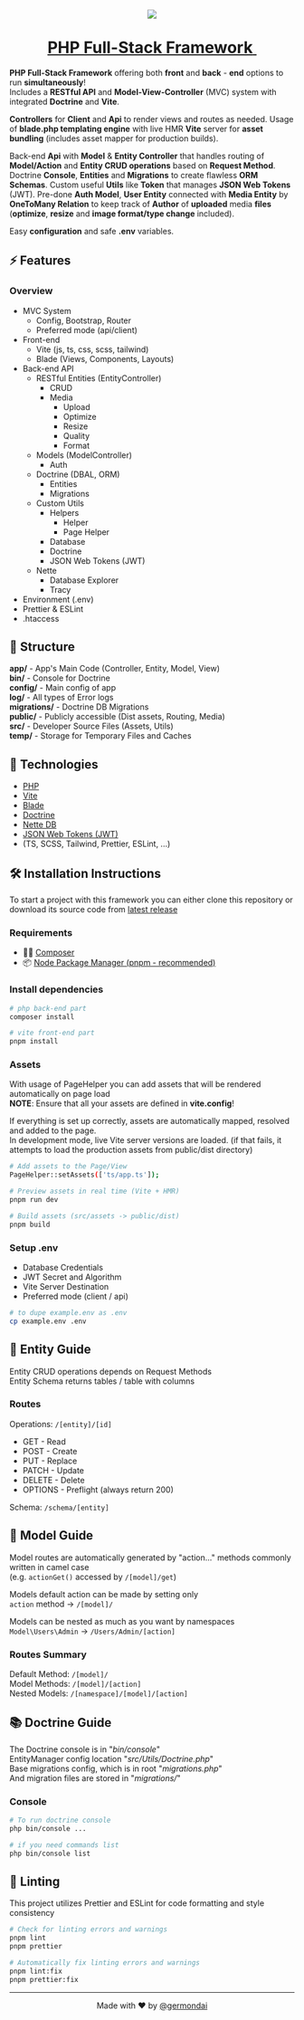 <h1 align="center">
  <a href="https://api.germondai.com" target="_blank">
    <img align="center" src="https://skillicons.dev/icons?i=php,mysql,vite" /><br/><br/>
    <span>PHP Full-Stack Framework</span>&nbsp;
  </a>
</h1>

**PHP Full-Stack Framework** offering both **front** and **back** - **end** options to run **simultaneously**!\
Includes a **RESTful API** and **Model-View-Controller** (MVC) system with integrated **Doctrine** and **Vite**.

**Controllers** for **Client** and **Api** to render views and routes as needed. Usage of **blade.php templating engine** with live HMR **Vite** server for **asset bundling** (includes asset mapper for production builds).

Back-end **Api** with **Model** & **Entity Controller** that handles routing of **Model/Action** and **Entity CRUD operations** based on **Request Method**. Doctrine **Console**, **Entities** and **Migrations** to create flawless **ORM Schemas**. Custom useful **Utils** like **Token** that manages **JSON Web Tokens** (JWT). Pre-done **Auth Model**, **User Entity** connected with **Media Entity** by **OneToMany Relation** to keep track of **Author** of **uploaded** media **files** (**optimize**, **resize** and **image format/type change** included).

Easy **configuration** and safe **.env** variables.

## ⚡️ Features

### Overview

-   MVC System
    -   Config, Bootstrap, Router
    -   Preferred mode (api/client)
-   Front-end
    -   Vite (js, ts, css, scss, tailwind)
    -   Blade (Views, Components, Layouts)
-   Back-end API
    -   RESTful Entities (EntityController)
        -   CRUD
        -   Media
            -   Upload
            -   Optimize
            -   Resize
            -   Quality
            -   Format
    -   Models (ModelController)
        -   Auth
    -   Doctrine (DBAL, ORM)
        -   Entities
        -   Migrations
    -   Custom Utils
        -   Helpers
            -   Helper
            -   Page Helper
        -   Database
        -   Doctrine
        -   JSON Web Tokens (JWT)
    -   Nette
        -   Database Explorer
        -   Tracy
-   Environment (.env)
-   Prettier & ESLint
-   .htaccess

## 🧬 Structure

**app/** - App's Main Code (Controller, Entity, Model, View)\
**bin/** - Console for Doctrine\
**config/** - Main config of app\
**log/** - All types of Error logs\
**migrations/** - Doctrine DB Migrations\
**public/** - Publicly accessible (Dist assets, Routing, Media)\
**src/** - Developer Source Files (Assets, Utils)\
**temp/** - Storage for Temporary Files and Caches

## 🧠 Technologies

-   <a href="https://php.net" target="_blank">PHP</a>
-   <a href="https://vitejs.dev" target="_blank">Vite</a>
-   <a href="https://github.com/EFTEC/BladeOne" target="_blank">Blade</a>
-   <a href="https://doctrine-project.org" target="_blank">Doctrine</a>
-   <a href="https://doc.nette.org/database" target="_blank">Nette DB</a>
-   <a href="https://jwt.io" target="_blank">JSON Web Tokens (JWT)</a>
-   (TS, SCSS, Tailwind, Prettier, ESLint, ...)

## 🛠️ Installation Instructions

To start a project with this framework you can either clone this repository or download its source code from <a href="https://github.com/germondai/php-framework/releases/latest" target="_blank">latest release</a>

### Requirements

-   👨‍💻 <a href="https://getcomposer.org/" target="_blank">Composer</a>
-   📦 <a href="https://getcomposer.org/" target="_blank">Node Package Manager (pnpm - recommended)</a>

### Install dependencies

```bash
# php back-end part
composer install

# vite front-end part
pnpm install
```

### Assets

With usage of PageHelper you can add assets that will be rendered automatically on page load\
**NOTE**: Ensure that all your assets are defined in **vite.config**!

If everything is set up correctly, assets are automatically mapped, resolved and added to the page.\
In development mode, live Vite server versions are loaded. (if that fails, it attempts to load the production assets from public/dist directory)

```bash
# Add assets to the Page/View
PageHelper::setAssets(['ts/app.ts']);

# Preview assets in real time (Vite + HMR)
pnpm run dev

# Build assets (src/assets -> public/dist)
pnpm build
```

### Setup .env

-   Database Credentials
-   JWT Secret and Algorithm
-   Vite Server Destination
-   Preferred mode (client / api)

```bash
# to dupe example.env as .env
cp example.env .env
```

## 📝 Entity Guide

Entity CRUD operations depends on Request Methods\
Entity Schema returns tables / table with columns

### Routes

Operations: `/[entity]/[id]`

-   GET - Read
-   POST - Create
-   PUT - Replace
-   PATCH - Update
-   DELETE - Delete
-   OPTIONS - Preflight (always return 200)

Schema: `/schema/[entity]`

## 📜 Model Guide

Model routes are automatically generated by "action..." methods commonly written in camel case\
(e.g. `actionGet()` accessed by `/[model]/get`)

Models default action can be made by setting only\
`action` method -> `/[model]/`

Models can be nested as much as you want by namespaces\
`Model\Users\Admin` -> `/Users/Admin/[action]`

### Routes Summary

Default Method: `/[model]/`\
Model Methods: `/[model]/[action]`\
Nested Models: `/[namespace]/[model]/[action]`

## 📚 Doctrine Guide

The Doctrine console is in "_bin/console_"\
EntityManager config location "_src/Utils/Doctrine.php_"\
Base migrations config, which is in root "_migrations.php_"\
And migration files are stored in "_migrations/_"

### Console

```bash
# To run doctrine console
php bin/console ...

# if you need commands list
php bin/console list
```

## 🧹 Linting

This project utilizes Prettier and ESLint for code formatting and style consistency

```bash
# Check for linting errors and warnings
pnpm lint
pnpm prettier

# Automatically fix linting errors and warnings
pnpm lint:fix
pnpm prettier:fix
```

---

<p align="center">
    <span>Made with ❤️ by</span>
    <a href="https://github.com/germondai" target="_blank">@germondai</a>
</p>
